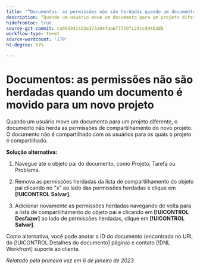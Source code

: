 ```yaml
---
title: '“Documentos: as permissões não são herdadas quando um documento é movido para um novo projeto”'
description: “Quando um usuário move um documento para um projeto diferente, o documento não herda as permissões de compartilhamento do novo projeto. O documento não é compartilhado com os usuários para os quais o projeto é compartilhado. “
hidefromtoc: true
source-git-commit: ca969341423e373a94faa677729fc2dccd9453d6
workflow-type: tm+mt
source-wordcount: '179'
ht-degree: 57%

---
```



# Documentos: as permissões não são herdadas quando um documento é movido para um novo projeto

<!-- This Known Issue is on the TOC for both Workfront and Workfront Proof-->

<!--This issue has been closed as won't fix, but no reason.-->

Quando um usuário move um documento para um projeto diferente, o documento não herda as permissões de compartilhamento do novo projeto. O documento não é compartilhado com os usuários para os quais o projeto é compartilhado.

**Solução alternativa:**

1. Navegue até o objeto pai do documento, como Projeto, Tarefa ou Problema.

1. Remova as permissões herdadas da lista de compartilhamento do objeto pai clicando no &quot;x&quot; ao lado das permissões herdadas e clique em **[!UICONTROL Salvar]**.

1. Adicionar novamente as permissões herdadas navegando de volta para a lista de compartilhamento do objeto pai e clicando em **[!UICONTROL Desfazer]** ao lado de permissões herdadas, clique em **[!UICONTROL Salvar]**.

Como alternativa, você pode anotar a ID do documento (encontrada no URL do [!UICONTROL Detalhes do documento] página) e contato [!DNL Workfront] suporte ao cliente.

_Relatado pela primeira vez em 6 de janeiro de 2023._

